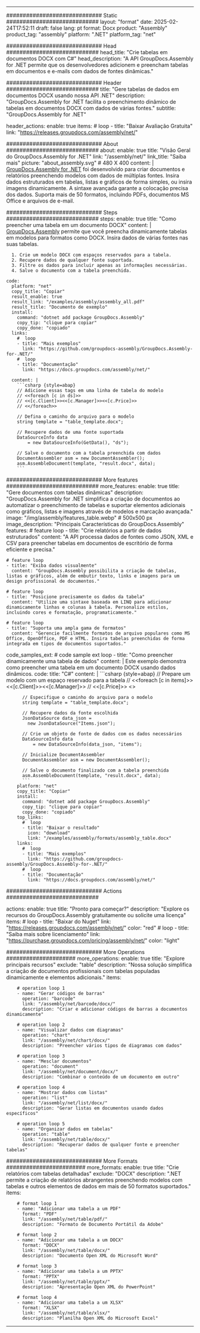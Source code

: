 



---
############################# Static ############################
layout: "format"
date:  2025-02-24T17:52:11
draft: false
lang: pt
format: Docx
product: "Assembly"
product_tag: "assembly"
platform: ".NET"
platform_tag: "net"

############################# Head ############################
head_title: "Crie tabelas em documentos DOCX com C#"
head_description: "A API GroupDocs.Assembly for .NET permite que os desenvolvedores adicionem e preencham tabelas em documentos e e-mails com dados de fontes dinâmicas."

############################# Header ############################
title: "Gere tabelas de dados em documentos DOCX usando nossa API .NET" 
description: "GroupDocs.Assembly for .NET facilita o preenchimento dinâmico de tabelas em documentos DOCX com dados de várias fontes."
subtitle: "GroupDocs.Assembly for .NET" 

header_actions:
  enable: true
  items:
    #  loop
    - title: "Baixar Avaliação Gratuita"
      link: "https://releases.groupdocs.com/assembly/net/"
      
############################# About ############################
about:
    enable: true
    title: "Visão Geral do GroupDocs.Assembly for .NET"
    link: "/assembly/net/"
    link_title: "Saiba mais"
    picture: "about_assembly.svg" # 480 X 400
    content: |
       [GroupDocs.Assembly for .NET](/assembly/net/) foi desenvolvido para criar documentos e relatórios preenchendo modelos com dados de múltiplas fontes. Insira dados estruturados em tabelas, listas e gráficos de forma simples, ou insira imagens dinamicamente. A sintaxe avançada garante a colocação precisa dos dados. Suporta mais de 50 formatos, incluindo PDFs, documentos MS Office e arquivos de e-mail.

############################# Steps ############################
steps:
    enable: true
    title: "Como preencher uma tabela em um documento DOCX"
    content: |
      [GroupDocs.Assembly](/assembly/net/) permite que você preencha dinamicamente tabelas em modelos para formatos como DOCX. Insira dados de várias fontes nas suas tabelas.
      
      1. Crie um modelo DOCX com espaços reservados para a tabela.
      2. Recupere dados de qualquer fonte suportada.
      3. Filtre os dados para incluir apenas as informações necessárias.
      4. Salve o documento com a tabela preenchida.
   
    code:
      platform: "net"
      copy_title: "Copiar"
      result_enable: true
      result_link: "/examples/assembly/assembly_all.pdf"
      result_title: "Documento de exemplo"
      install:
        command: "dotnet add package GroupDocs.Assembly"
        copy_tip: "clique para copiar"
        copy_done: "copiado"
      links:
        #  loop
        - title: "Mais exemplos"
          link: "https://github.com/groupdocs-assembly/GroupDocs.Assembly-for-.NET/"
        #  loop
        - title: "Documentação"
          link: "https://docs.groupdocs.com/assembly/net/"
          
      content: |
        ```csharp {style=abap}
        // Adicione essas tags em uma linha de tabela do modelo
        // <<foreach [c in ds]>>
        // <<[c.Client]>><<[c.Manager]>><<[c.Price]>>
        // <</foreach>>

        // Defina o caminho do arquivo para o modelo
        string template = "table_template.docx";

        // Recupere dados de uma fonte suportada
        DataSourceInfo data 
            = new DataSourceInfo(GetData(), "ds");

        // Salve o documento com a tabela preenchida com dados
        DocumentAssembler asm = new DocumentAssembler();
        asm.AssembleDocument(template, "result.docx", data);
        ```            

############################# More features ############################
more_features:
  enable: true
  title: "Gere documentos com tabelas dinâmicas"
  description: "GroupDocs.Assembly for .NET simplifica a criação de documentos ao automatizar o preenchimento de tabelas e suportar elementos adicionais como gráficos, listas e imagens através de modelos e marcação avançada."
  image: "/img/assembly/features_table.webp" # 500x500 px
  image_description: "Principais Características do GroupDocs.Assembly"
  features:
    # feature loop
    - title: "Crie relatórios a partir de dados estruturados"
      content: "A API processa dados de fontes como JSON, XML e CSV para preencher tabelas em documentos de escritório de forma eficiente e precisa."

    # feature loop
    - title: "Exiba dados visualmente"
      content: "GroupDocs.Assembly possibilita a criação de tabelas, listas e gráficos, além de embutir texto, links e imagens para um design profissional de documentos."

    # feature loop
    - title: "Posicione precisamente os dados da tabela"
      content: "Utilize uma sintaxe baseada em LINQ para adicionar dinamicamente linhas e colunas à tabela. Personalize estilos, incluindo cores e formatação, programaticamente."

    # feature loop
    - title: "Suporta uma ampla gama de formatos"
      content: "Gerencie facilmente formatos de arquivo populares como MS Office, OpenOffice, PDF e HTML. Insira tabelas preenchidas de forma integrada em tipos de documentos suportados."
      
  code_samples_ext:
    # code sample ext loop
    - title: "Como preencher dinamicamente uma tabela de dados"
      content: |
        Este exemplo demonstra como preencher uma tabela em um documento DOCX usando dados dinâmicos.
      code:
        title: "C#"
        content: |
          ```csharp {style=abap}
          // Prepare um modelo com um espaço reservado para a tabela
          // <<foreach [c in items]>> <<[c.Client]>><<[c.Manager]>>
          // <<[c.Price]>> <</foreach>>

          // Especifique o caminho do arquivo para o modelo
          string template = "table_template.docx";

          // Recupere dados da fonte escolhida
          JsonDataSource data_json = 
            new JsonDataSource("Items.json");

          // Crie um objeto de fonte de dados com os dados necessários
          DataSourceInfo data 
              = new DataSourceInfo(data_json, "items");

          // Inicialize DocumentAssembler
          DocumentAssembler asm = new DocumentAssembler();

          // Salve o documento finalizado com a tabela preenchida
          asm.AssembleDocument(template, "result.docx", data);
          ```
        platform: "net"
        copy_title: "Copiar"
        install:
          command: "dotnet add package GroupDocs.Assembly"
          copy_tip: "clique para copiar"
          copy_done: "copiado"
        top_links:
          #  loop
          - title: "Baixar o resultado"
            icon: "download"
            link: "/examples/assembly/formats/assembly_table.docx"
        links:
          #  loop
          - title: "Mais exemplos"
            link: "https://github.com/groupdocs-assembly/GroupDocs.Assembly-for-.NET/"
          #  loop
          - title: "Documentação"
            link: "https://docs.groupdocs.com/assembly/net/"
            

            


############################# Actions ############################

actions:
  enable: true
  title: "Pronto para começar?"
  description: "Explore os recursos do GroupDocs.Assembly gratuitamente ou solicite uma licença"
  items:
    #  loop
    - title: "Baixar do Nuget"
      link: "https://releases.groupdocs.com/assembly/net/"
      color: "red"
        #  loop
    - title: "Saiba mais sobre licenciamento"
      link: "https://purchase.groupdocs.com/pricing/assembly/net/"
      color: "light"


############################# More Operations #####################
more_operations:
    enable: true
    title: "Explore principais recursos"
    exclude: "table"
    description: "Nossa solução simplifica a criação de documentos profissionais com tabelas populadas dinamicamente e elementos adicionais."
    items: 
          
        # operation loop 1
        - name: "Gerar códigos de barras"
          operation: "barcode"
          link: "/assembly/net/barcode/docx/"
          description: "Criar e adicionar códigos de barras a documentos dinamicamente"

        # operation loop 2
        - name: "Visualizar dados com diagramas"
          operation: "chart"
          link: "/assembly/net/chart/docx/"
          description: "Preencher vários tipos de diagramas com dados"

        # operation loop 3
        - name: "Mesclar documentos"
          operation: "document"
          link: "/assembly/net/document/docx/"
          description: "Combinar o conteúdo de um documento em outro"

        # operation loop 4
        - name: "Mostrar dados com listas"
          operation: "list"
          link: "/assembly/net/list/docx/"
          description: "Gerar listas em documentos usando dados específicos"

        # operation loop 5
        - name: "Organizar dados em tabelas"
          operation: "table"
          link: "/assembly/net/table/docx/"
          description: "Recuperar dados de qualquer fonte e preencher tabelas"
         
          
############################# More Formats ########################
more_formats:
    enable: true
    title: "Crie relatórios com tabelas detalhadas"
    exclude: "DOCX"
    description: ".NET permite a criação de relatórios abrangentes preenchendo modelos com tabelas e outros elementos de dados em mais de 50 formatos suportados."
    items: 
          
        # format loop 1
        - name: "Adicionar uma tabela a um PDF"
          format: "PDF"
          link: "/assembly/net/table/pdf/"
          description: "Formato de Documento Portátil da Adobe"
          
        # format loop 2
        - name: "Adicionar uma tabela a um DOCX"
          format: "DOCX"
          link: "/assembly/net/table/docx/"
          description: "Documento Open XML do Microsoft Word"
          
        # format loop 3
        - name: "Adicionar uma tabela a um PPTX"
          format: "PPTX"
          link: "/assembly/net/table/pptx/"
          description: "Apresentação Open XML do PowerPoint"
          
        # format loop 4
        - name: "Adicionar uma tabela a um XLSX"
          format: "XLSX"
          link: "/assembly/net/table/xlsx/"
          description: "Planilha Open XML do Microsoft Excel"


          

---